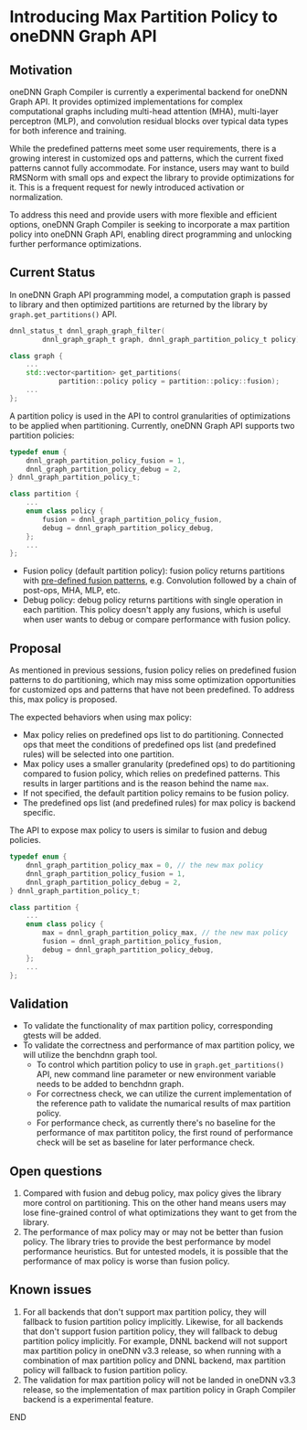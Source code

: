 # Introducing Max Partition Policy to oneDNN Graph API

## Motivation

oneDNN Graph Compiler is currently a experimental backend for oneDNN Graph API.
It provides
optimized implementations for complex computational graphs including multi-head
attention (MHA), multi-layer perceptron (MLP), and convolution residual blocks
over typical data types for both inference and training.

While the predefined patterns meet some user requirements, there is a growing
interest in customized ops and patterns, which the current fixed patterns
cannot fully accommodate. For instance, users may want to build RMSNorm with
small ops and expect the library to provide optimizations for it.
This is a frequent request for newly introduced activation or normalization.

To address this need and provide users with more flexible and efficient options,
oneDNN Graph Compiler is seeking to incorporate a max partition policy into oneDNN
Graph API, enabling direct programming and unlocking further performance optimizations.

## Current Status

In oneDNN Graph API programming model, a computation graph is passed to library
and then optimized partitions are returned by the library by
`graph.get_partitions()` API.

```c
dnnl_status_t dnnl_graph_graph_filter(
        dnnl_graph_graph_t graph, dnnl_graph_partition_policy_t policy);
```

```cpp
class graph {
    ...
    std::vector<partition> get_partitions(
            partition::policy policy = partition::policy::fusion);
    ...
};
```

A partition policy is used in the API to control granularities
of optimizations to be applied when partitioning.
Currently, oneDNN Graph API supports two partition policies:

```c
typedef enum {
    dnnl_graph_partition_policy_fusion = 1,
    dnnl_graph_partition_policy_debug = 2,
} dnnl_graph_partition_policy_t;
```

```cpp
class partition {
    ...
    enum class policy {
        fusion = dnnl_graph_partition_policy_fusion,
        debug = dnnl_graph_partition_policy_debug,
    };
    ...
};
```

- Fusion policy (default partition policy): fusion policy returns partitions
  with [pre-defined fusion patterns](https://oneapi-src.github.io/oneDNN/dev_guide_graph_fusion_patterns.html),
  e.g. Convolution followed by a chain of post-ops, MHA, MLP, etc.
- Debug policy: debug policy returns partitions with single operation in each partition.
  This policy doesn't apply any fusions, which is useful when
  user wants to debug or compare performance with fusion policy.

## Proposal

As mentioned in previous sessions, fusion policy relies on predefined fusion
patterns to do partitioning, which may miss some optimization opportunities
for customized ops and patterns that have not been predefined.
To address this, max policy is proposed.

The expected behaviors when using max policy:

- Max policy relies on predefined ops list to do partitioning. Connected ops
  that meet the conditions of predefined ops list (and predefined rules)
  will be selected into one partition.
- Max policy uses a smaller granularity (predefined ops) to do partitioning
  compared to fusion policy, which relies on predefined patterns.
  This results in larger partitions and is the reason behind the name `max`.
- If not specified, the default partition policy remains to be fusion policy.
- The predefined ops list (and predefined rules) for max policy is backend specific.

The API to expose max policy to users is similar to fusion and debug policies.

```c
typedef enum {
    dnnl_graph_partition_policy_max = 0, // the new max policy
    dnnl_graph_partition_policy_fusion = 1,
    dnnl_graph_partition_policy_debug = 2,
} dnnl_graph_partition_policy_t;
```

```cpp
class partition {
    ...
    enum class policy {
        max = dnnl_graph_partition_policy_max, // the new max policy
        fusion = dnnl_graph_partition_policy_fusion,
        debug = dnnl_graph_partition_policy_debug,
    };
    ...
};
```

## Validation

- To validate the functionality of max partition policy, corresponding gtests will
  be added.
- To validate the correctness and performance of max partition policy, we will
  utilize the benchdnn graph tool.
  - To control which partition policy to use in `graph.get_partitions()` API,
    new command line parameter or new environment variable needs to be added
    to benchdnn graph.
  - For correctness check, we can utilize the current implementation of the
    reference path to validate the numarical results of max partition policy.
  - For performance check, as currently there's no baseline for the performance of
    max partititon policy, the first round of performance check will be set as
    baseline for later performance check.

## Open questions

1. Compared with fusion and debug policy, max policy gives the library more control
   on partitioning. This on the other hand means users may lose fine-grained control
   of what optimizations they want to get from the library.
1. The performance of max policy may or may not be better than fusion policy. The
   library tries to provide the best performance by model performance heuristics.
   But for untested models, it is possible that the performance of max policy is
   worse than fusion policy.

## Known issues

1. For all backends that don't support max partition policy, they will fallback to
   fusion partition policy implicitly.
   Likewise, for all backends that don't support fusion partition policy, they
   will fallback to debug partition policy implicitly.
   For example, DNNL backend will not support max partition policy in oneDNN v3.3
   release, so when running with a combination of max partition policy and DNNL
   backend, max partition policy will fallback to fusion partition policy.
1. The validation for max partition policy will not be landed in oneDNN v3.3
   release, so the implementation of max partition policy in Graph Compiler
   backend is a experimental feature.

END
